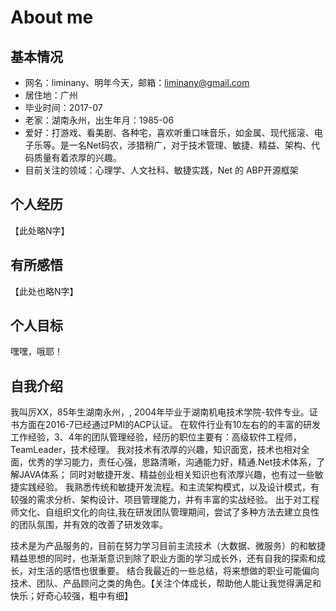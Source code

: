 ﻿# About me
## 基本情况
- 网名：liminany、明年今天，邮箱：liminany@gmail.com
- 居住地：广州
- 毕业时间：2017-07
- 老家：湖南永州，出生年月：1985-06
- 爱好：打游戏、看美剧、各种宅，喜欢听重口味音乐，如金属、现代摇滚、电子乐等。是一名Net码农，涉猎稍广，对于技术管理、敏捷、精益、架构、代码质量有着浓厚的兴趣。
- 目前关注的领域：心理学、人文社科、敏捷实践，Net 的 ABP开源框架

## 个人经历
【此处略N字】

## 有所感悟
【此处也略N字】

## 个人目标
嘿嘿，哦耶！

## 自我介绍
我叫厉XX，85年生湖南永州，, 2004年毕业于湖南机电技术学院-软件专业。证书方面在2016-7已经通过PMI的ACP认证。 
在软件行业有10左右的的丰富的研发工作经验，3、4年的团队管理经验，经历的职位主要有：高级软件工程师，TeamLeader，技术经理。
我对技术有浓厚的兴趣，知识面宽，技术也相对全面，优秀的学习能力，责任心强，思路清晰，沟通能力好，精通.Net技术体系，了解JAVA体系；
同时对敏捷开发、精益创业相关知识也有浓厚兴趣，也有过一些敏捷实践经验。
我熟悉传统和敏捷开发流程。和主流架构模式，以及设计模式，有较强的需求分析、架构设计、项目管理能力，并有丰富的实战经验。
出于对工程师文化、自组织文化的向往,我在研发团队管理期间，尝试了多种方法去建立良性的团队氛围，并有效的改善了研发效率。

技术是为产品服务的，目前在努力学习目前主流技术（大数据、微服务）的和敏捷精益思想的同时，也渐渐意识到除了职业方面的学习成长外，还有自我的探索和成长，对生活的感悟也很重要。
结合我最近的一些总结，将来想做的职业可能偏向技术、团队、产品顾问之类的角色。【关注个体成长，帮助他人能让我觉得满足和快乐；好奇心较强，粗中有细】
